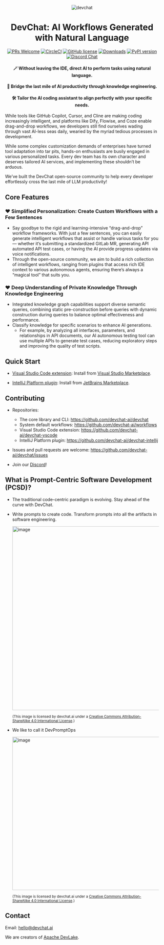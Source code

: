 <div align="center">

![devchat](https://github.com/devchat-ai/devchat/assets/592493/f39979fe-fe32-410b-bf9d-2118ac8ea3d5)

# DevChat: AI Workflows Generated with Natural Language

[![PRs Welcome](https://img.shields.io/badge/PRs-welcome-brightgreen.svg?style=flat-square)](http://makeapullrequest.com)
[![CircleCI](https://circleci.com/gh/devchat-ai/devchat/tree/main.svg?style=shield)](https://circleci.com/gh/devchat-ai/devchat/tree/main)
[![GitHub license](https://img.shields.io/github/license/devchat-ai/devchat.svg)](https://github.com/devchat-ai/devchat/blob/main/LICENSE)
[![Downloads](https://pepy.tech/badge/devchat)](https://pepy.tech/project/devchat)
[![PyPI version](https://badge.fury.io/py/devchat.svg)](https://badge.fury.io/py/devchat)
[![Discord Chat](https://img.shields.io/discord/1106908489114206309?logo=discord)](https://discord.gg/JNyVGz8y)

#### 🪄 Without leaving the IDE, direct AI to perform tasks using natural language.

#### 🧩 Bridge the last mile of AI productivity through knowledge engineering.

#### 🛠️ Tailor the AI coding assistant to align perfectly with your specific needs.

</div>

While tools like GitHub Copilot, Cursor, and Cline are making coding increasingly intelligent, and platforms like Dify, Flowise, and Coze enable drag-and-drop workflows, we developers still find ourselves wading through vast AI-less seas daily, wearied by the myriad tedious processes in development.

While some complex customization demands of enterprises have turned tool adaptation into tar pits, hands-on enthusiasts are busily engaged in various personalized tasks.
Every dev team has its own character and deserves tailored AI services, and implementing these shouldn’t be arduous.

We’ve built the DevChat open-source community to help every developer effortlessly cross the last mile of LLM productivity!

## Core Features

### ❤️ Simplified Personalization: Create Custom Workflows with a Few Sentences
- Say goodbye to the rigid and learning-intensive “drag-and-drop” workflow frameworks. With just a few sentences, you can easily generate intelligent workflows that assist or handle various tasks for you — whether it’s submitting a standardized GitLab MR, generating API automated API test cases, or having the AI provide progress updates via voice notifications.
- Through the open-source community, we aim to build a rich collection of intelligent workflows, ranging from plugins that access rich IDE context to various autonomous agents, ensuring there’s always a “magical tool” that suits you.

### ❤️ Deep Understanding of Private Knowledge Through Knowledge Engineering
- Integrated knowledge graph capabilities support diverse semantic queries, combining static pre-construction before queries with dynamic construction during queries to balance optimal effectiveness and performance.
- Classify knowledge for specific scenarios to enhance AI generations.
  - For example, by analyzing all interfaces, parameters, and relationships in API documents, our AI autonomous testing tool can use multiple APIs to generate test cases, reducing exploratory steps and improving the quality of test scripts.

## Quick Start

- [Visual Studio Code extension](https://github.com/devchat-ai/devchat-vscode): Install from [Visual Studio Marketplace](https://marketplace.visualstudio.com/items?itemName=merico.devchat).

- [IntelliJ Platform plugin](https://github.com/devchat-ai/devchat-intellij): Install from [JetBrains Marketplace](https://plugins.jetbrains.com/plugin/23258-devchat).

## Contributing

- Repositories:
  - The core library and CLI: https://github.com/devchat-ai/devchat
  - System default workflows: https://github.com/devchat-ai/workflows
  - Visual Studio Code extension: https://github.com/devchat-ai/devchat-vscode
  - IntelliJ Platform plugin: https://github.com/devchat-ai/devchat-intellij

- Issues and pull requests are welcome: https://github.com/devchat-ai/devchat/issues

- Join our [Discord](https://discord.gg/JNyVGz8y)!

## What is Prompt-Centric Software Development (PCSD)?

- The traditional code-centric paradigm is evolving. Stay ahead of the curve with DevChat.

- Write prompts to create code. Transform prompts into all the artifacts in software engineering.

  <img width="600" alt="image" src="https://github.com/devchat-ai/devchat/assets/592493/dd32e900-92fd-4fa4-8489-96ed17ab5e0e">

  <sub>(This image is licensed by devchat.ai under a <a rel="license" href="http://creativecommons.org/licenses/by-sa/4.0/">Creative Commons Attribution-ShareAlike 4.0 International License</a>.)</sub>
  
- We like to call it DevPromptOps
  
  <img width="500" alt="image" src="https://github.com/devchat-ai/devchat/assets/592493/e8e1215b-53b0-4473-ab00-0665d33f204a">
  
  <sub>(This image is licensed by devchat.ai under a <a rel="license" href="http://creativecommons.org/licenses/by-sa/4.0/">Creative Commons Attribution-ShareAlike 4.0 International License</a>.)</sub>

## Contact
  
Email: hello@devchat.ai

We are creators of [Apache DevLake](https://devlake.apache.org/).
